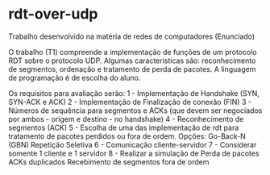 # rdt-over-udp
Trabalho desenvolvido na matéria de redes de computadores (Enunciado)

O trabalho (T1) compreende a implementação de funções de um protocolo RDT sobre o protocolo UDP. Algumas características são: reconhecimento de segmentos, ordenação e tratamento de perda de pacotes. A linguagem de programação é de escolha do aluno.

Os requisitos para avaliação serão:
1 - Implementação de Handshake (SYN, SYN-ACK e ACK)
2 - Implementação de Finalização de conexão (FIN)
3 - Números de sequência para segmentos e ACKs (que devem ser negociados por ambos - origem e destino - no handshake)
4 - Reconhecimento de segmentos (ACK)
5 - Escolha de uma das implementação de rdt para tratamento de pacotes perdidos ou fora de ordem. 
    Opções:
      Go-Back-N (GBN)
      Repetição Seletiva
6 - Comunicação cliente-servidor
7 - Considerar somente 1 cliente e 1 servidor
8 - Realizar a simulação de 
    Perda de pacotes
    ACKs duplicados
    Recebimento de segmentos fora de ordem  
